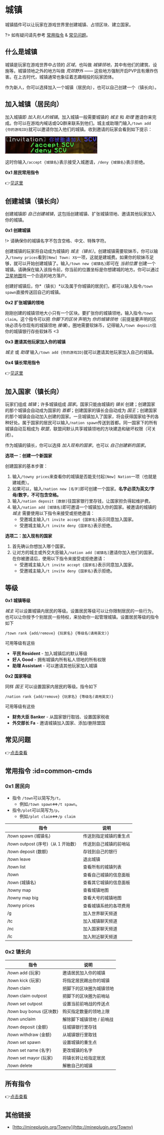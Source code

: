 # 城镇

城镇插件可以让玩家在游戏世界里创建城镇、占领区块、建立国家。

?> 如有疑问请先参考 [常用指令](#common-cmds) & [常见问题](/plugins/towny-faq.md)。

## 什么是城镇

城镇是玩家在游戏世界中占领的 *区域*，也叫做 *城镇领地*，其中有他们的建筑、设施等。城镇领地之外的地方叫做 *荒郊野外* —— 这些地方强制开启PVP且有爆炸伤害。在上古时代，城镇通常也象征着志趣相投的玩家团体。

作为新人，你可以选择加入一个城镇（居民向），也可以自己创建一个（镇长向）。

## 加入城镇（居民向）

加入城镇即 *加入别人的城镇*。加入城镇一般需要城镇的 *城主* 和 *助理* 邀请你来完成。你可以在游戏内喊话或QQ群来联系到他们。城主或助理门输入`/town add {你的游戏ID}`就可以邀请你加入他们的城镇。收到邀请的玩家会看到如下提示：

![城镇邀请](../assets/images/plugins/towny-invitation.png)

这时你输入`/accept {城镇名}`表示接受入城邀请，`/deny {城镇名}`表示拒绝。

**0x1 居民常用指令**

👉[见这里](#common-cmds)

## 创建城镇（镇长向）

创建城镇即 *自己创建城镇*，这包括创建城镇、扩张城镇领地、邀请其他玩家加入你的城镇。

**0x1 创建城镇**

!> 请确保你的城镇名字不包含空格、中文、特殊字符。

创建城镇的玩家将自动成为城镇的 *城主（镇长）*。创建城镇需要软妹币，你可以输入`/towny prices`看到`[New] Town: X$`一项，这就是建城费。如果你的软妹币足够，就可以开始创建城镇了。输入`/town new {城镇名}`即可在 *当前位置* 创建一个城镇。请确保在输入该指令前，你当前的位置坐标是你想建城的地方。你可以通过[卫星地图](http://map.mimaru.me:8123)找一个合适的地方落户。

创建好城镇后，你*（镇长）*以及属于你城镇的居民们，都可以输入指令`/town spawn`直接传送回自己的城镇。

**0x2 扩张城镇的领地**

刚刚创建的城镇领地大小只有一个区块。要扩张你的城镇领地，输入指令`/town claim`。这个指令可以把 *你脚下的区块* 声明为 *你的城镇领地*（前提是要声明的区块必须与你现有的城镇领地 *接壤*）。圈地需要软妹币，记得输入`/town deposit`往你的城镇银行存些软妹币 <3

**0x3 邀请其他玩家加入你的城镇**

*城主* 或 *助理* 输入`/town add {你的游戏ID}`就可以邀请其他玩家加入自己的城镇。

**0x4 镇长常用指令**

👉[见这里](#common-cmds)

## 加入国家（镇长向）

玩家们组成 *城镇*；许多城镇组成 *国家*。国家只能由城镇的 *镇长* 创建；创建国家的那个城镇会自动成为国家的 *首都*；创建国家的镇长会自动成为 *国王*；创建国家的那个城镇会自动加入创建的国家。一旦城镇加入了国家，将会获得国家给予的各种好处。属于国家的居民可以输入`/nation spawn`传送到首都。同一国家下的所有城镇自动互相成为 *联盟*，联盟间默认共享城镇领地的方块建造和破坏权限（可关闭）。

作为城镇的镇长，你可以选择 *加入现有的国家*，也可以 *自己创建新的国家*。

**选项一：创建一个新国家**

创建国家的基本步骤：

1. 输入`/towny prices`来查看你的城镇是否能支付起`[New] Nation`一项（也就是建城费）。
2. 如果可以，输入`/nation new [名字]`即可创建一个国家。**名字必须为英文/字母/数字，不可包含空格。**
3. 输入`/nation deposit [数额]`往国家银行里存钱，让国家担负得起维护费。
4. 输入`/nation add [城镇名]`即可邀请一个城镇加入你的国家。被邀请的城镇的 *城主* 需要使用以下指令来接受或拒绝邀请：
   * 受邀城主输入`/t invite accept {国家名}`表示同意加入国家。
   * 受邀城主输入`/t invite deny {国家名}`表示拒绝。

**选项二：加入现有的国家**

1. 首先确认你想加入哪个国家。
2. 让对方的城主或外交大臣输入`/nation add [城镇名]`邀请你加入他们的国家。在你被邀请后，使用以下指令来接受或拒绝邀请：
   * 受邀城主输入`/t invite accept {国家名}`表示同意加入国家。
   * 受邀城主输入`/t invite deny {国家名}`表示拒绝。

## 等级

**0x1 城镇等级**

*城主* 可以设置城镇内居民的等级。设置居民等级可以让你限制居民的一些行为，也可以让你授予个别居民一些特权，来协助你一起管理城镇。设置居民等级的指令如下

    /town rank {add/remove} {玩家名} {等级名(请用英文)}

可用等级有这些

* **平民 Resident** - 加入城镇后的默认等级
* **好人 Good** - 拥有城镇内所有私人领地的所有权限
* **助理 Assistant** - 可以邀请其他玩家加入城镇

**0x2 国家等级**

同样 *国王* 可以设置国家内居民的等级。指令如下

    /nation rank {add/remove} {玩家名} {等级名(请用英文)}

可用等级有这些

* **财务大臣 Banker** - 从国家银行取钱、设置国家税收
* **外交部长 Fa** - 邀请城镇加入国家、添加/删除盟国

## 常见问题

👉[点击查看](/plugins/towny-faq.md)

## 常用指令 :id=common-cmds

### 0x1 居民向

* 指令 `/town`可以简写为`/t`，
  * 例如`/town spawn`⇔`/t spawn`。
* 指令`/plot`可以简写为`/p`，
  * 例如`/plot claim`⇔`/p claim`

| 指令                                | 说明                   |
| ----------------------------------- | ---------------------- |
| /town spawn {城镇名}                | 传送到指定城镇的重生点 |
| /town outpost {序号}（从 1 开始数） | 传送到自己城镇的前哨站 |
| /town deposit {数额}                | 存钱到自己的银行       |
| /town leave                         | 退出城镇               |
| /town list                          | 查看所有的城镇列表     |
| /town                               | 查看自己城镇的信息面板 |
| /town {城镇名}                      | 查看其它城镇的信息面板 |
| /towny map                          | 查看城镇地图           |
| /towny map big                      | 查看大号的城镇地图     |
| /towny prices                       | 查看城镇系统的各项费用 |
| /g                                  | 加入世界聊天频道       |
| /tc                                 | 加入城镇聊天频道       |
| /nc                                 | 加入国家聊天频道       |
| /lc                                 | 加入附近聊天频道       |

### 0x2 镇长向

| 指令                     | 说明                      |
| ------------------------ | ------------------------- |
| /town add {玩家}         | 邀请居民加入你的城镇      |
| /town kick {玩家}        | 将指定居民踢出你的城镇    |
| /town claim              | 把脚下的区块圈为城镇领地  |
| /town claim outpost      | 把脚下的区块圈为前哨站    |
| /town set outpost        | 设置当前前哨战的传送点    |
| /town buy bonus {区块数} | 购买指定数量的领地上限    |
| /town unclaim            | 解除脚下城镇领地 / 前哨战 |
| /town deposit {金额}     | 往城镇银行里存钱          |
| /town withdraw {金额}    | 从城镇银行里取钱          |
| /town set spawn          | 设置城镇的重生点          |
| /town set name {名字}    | 更改城镇的名字            |
| /town set mayor {玩家}   | 将镇长转让给指定居民      |
| /town delete             | 解散自己的城镇            |

## 所有指令

👉[点击查看](/plugins/towny-cmds.md)

## 其他链接

* [http://mineplugin.org/Towny](http://mineplugin.org/Towny)
